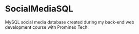 # SocialMediaSQL
MySQL social media database created during my back-end web development course with Promineo Tech. 
